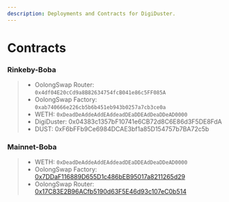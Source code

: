 ```yaml
---
description: Deployments and Contracts for DigiDuster.
---
```


# Contracts

### Rinkeby-Boba

> * OolongSwap Router: `0x4df04E20cCd9a8B82634754fcB041e86c5FF085A`
> * OolongSwap Factory: `0xab740666e226cb5b6b451eb943b0257a7cb3ce0a`
> * WETH: `0xDeadDeAddeAddEAddeadDEaDDEAdDeaDDeAD0000`
> * DigiDuster: 0x04383c1357bF10741e6CB72d8C6E86d3F5DE8FdA
> * DUST: 0xF6bFFb9Ce6984DCAE3bf1a85D154757b7BA72c5b

### Mainnet-Boba

> * WETH: `0xDeadDeAddeAddEAddeadDEaDDEAdDeaDDeAD0000`
> * OolongSwap Factory: [0x7DDaF116889D655D1c486bEB95017a8211265d29](https://blockexplorer.boba.network/address/0x7DDaF116889D655D1c486bEB95017a8211265d29)
> * OolongSwap Router: [0x17C83E2B96ACfb5190d63F5E46d93c107eC0b514](https://blockexplorer.boba.network/address/0x17C83E2B96ACfb5190d63F5E46d93c107eC0b514)
